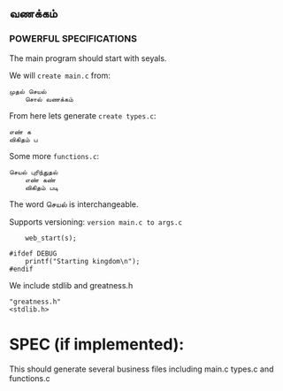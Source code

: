 ﻿வணக்கம்
---

### POWERFUL SPECIFICATIONS

The main program should start with seyals.

We will `create main.c` from:

```
முதல் செயல்
	சொல் வணக்கம்
```

From here lets generate `create types.c`:
```
எண் க
விகிதம் ப
```

Some more `functions.c`:

```
செயல் புரிந்துதல்
	எண் கண்
	விகிதம் படி
```

The word செயல் is interchangeable.

Supports versioning: `version main.c to args.c`

```
	web_start(s);
```


```first
#ifdef DEBUG
	printf("Starting kingdom\n");
#endif
```

We include stdlib and greatness.h
```include
"greatness.h"
<stdlib.h>
```

SPEC (if implemented):
====
This should generate several business files including main.c types.c and functions.c

